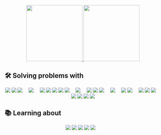 <div align="center">
  <a href="https://github.com/mazzasaverio">
    <img height="180em" src="https://github-readme-stats.vercel.app/api?username=mazzasaverio&show_icons=true&theme=tokyonight&count_private=true&include_all_commits=true" />
    <img height="180em" src="https://github-readme-stats.vercel.app/api/top-langs/?username=mazzasaverio&layout=compact&theme=tokyonight" />
  </a>
  
  <br/>
  
</div>

## 🛠 Solving problems with

<div align="center">

  <img src="https://img.shields.io/badge/-Python-3776AB?style=flat-square&logo=python&logoColor=white" />
  <img src="https://img.shields.io/badge/-SQL-4479A1?style=flat-square&logo=postgresql&logoColor=white" />
  <img src="https://img.shields.io/badge/-Bash-4EAA25?style=flat-square&logo=gnubash&logoColor=white" />
  &nbsp;&nbsp;&nbsp;
  
  <img src="https://img.shields.io/badge/-uv-6C5CE7?style=flat-square&logo=python&logoColor=white" />
  &nbsp;&nbsp;&nbsp;
  

  <img src="https://img.shields.io/badge/-Pandas-150458?style=flat-square&logo=pandas&logoColor=white" />
  <img src="https://img.shields.io/badge/-Unstructured-2E2E2E?style=flat-square&logo=data&logoColor=white" />
  <img src="https://img.shields.io/badge/-SQLAlchemy-3776AB?style=flat-square&logo=python&logoColor=white" />
  <img src="https://img.shields.io/badge/-Pydantic-E92063?style=flat-square&logo=pydantic&logoColor=white" />
  <img src="https://img.shields.io/badge/-Airflow-017CEE?style=flat-square&logo=apache-airflow&logoColor=white" />
  &nbsp;&nbsp;&nbsp;
  
 
  <img src="https://img.shields.io/badge/-OpenAI-412991?style=flat-square&logo=openai&logoColor=white" />
  &nbsp;&nbsp;&nbsp;
  

  <img src="https://img.shields.io/badge/-FastAPI-009688?style=flat-square&logo=fastapi&logoColor=white" />
  <img src="https://img.shields.io/badge/-React-61DAFB?style=flat-square&logo=react&logoColor=black" />
  <img src="https://img.shields.io/badge/-Next.js-000000?style=flat-square&logo=next.js&logoColor=white" />
  &nbsp;&nbsp;&nbsp;
  
  <img src="https://img.shields.io/badge/-Playwright-2EAD33?style=flat-square&logo=playwright&logoColor=white" />
  &nbsp;&nbsp;&nbsp;
  
  <img src="https://img.shields.io/badge/-AWS-232F3E?style=flat-square&logo=amazonaws&logoColor=white" />
  <img src="https://img.shields.io/badge/-GCP-4285F4?style=flat-square&logo=googlecloud&logoColor=white" />
  &nbsp;&nbsp;&nbsp;
  

  <img src="https://img.shields.io/badge/-Docker-2496ED?style=flat-square&logo=docker&logoColor=white" />
  <img src="https://img.shields.io/badge/-Terraform-7B42BC?style=flat-square&logo=terraform&logoColor=white" />
  <img src="https://img.shields.io/badge/-Logfire-FF5722?style=flat-square&logo=firebase&logoColor=white" />
  &nbsp;&nbsp;&nbsp;
  

  <img src="https://img.shields.io/badge/-PostgreSQL-336791?style=flat-square&logo=postgresql&logoColor=white" />
  <img src="https://img.shields.io/badge/-MongoDB-47A248?style=flat-square&logo=mongodb&logoColor=white" />
  <img src="https://img.shields.io/badge/-Pinecone-007D9C?style=flat-square&logo=pinecone&logoColor=white" />
  <img src="https://img.shields.io/badge/-PGVector-336791?style=flat-square&logo=postgresql&logoColor=white" />
</div>

## 📚 Learning about

<div align="center">

  <img src="https://img.shields.io/badge/-Polars-CD792C?style=flat-square&logo=polars&logoColor=white" />
  <img src="https://img.shields.io/badge/-PySpark-E25A1C?style=flat-square&logo=apache-spark&logoColor=white" />
  <img src="https://img.shields.io/badge/-Apache_Iceberg-0082C9?style=flat-square&logo=apache&logoColor=white" />
  <img src="https://img.shields.io/badge/-dbt-FF694B?style=flat-square&logo=dbt&logoColor=white" />
  <img src="https://img.shields.io/badge/-Dagster-6933FF?style=flat-square&logo=dagster&logoColor=white" />
  &nbsp;&nbsp;&nbsp;
  
</div>

